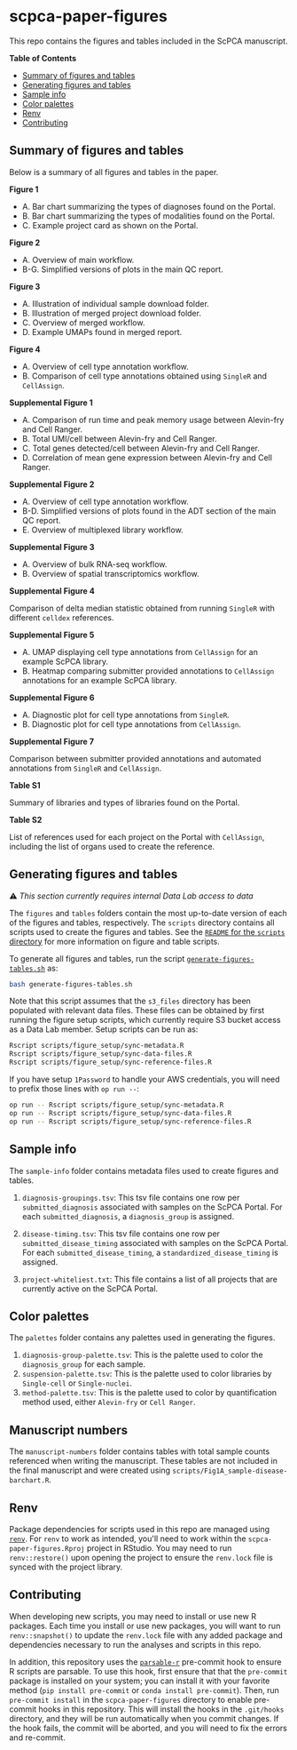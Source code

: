 # scpca-paper-figures

This repo contains the figures and tables included in the ScPCA manuscript.

<!-- START doctoc generated TOC please keep comment here to allow auto update -->
<!-- DON'T EDIT THIS SECTION, INSTEAD RE-RUN doctoc TO UPDATE -->
**Table of Contents**

- [Summary of figures and tables](#summary-of-figures-and-tables)
- [Generating figures and tables](#generating-figures-and-tables)
- [Sample info](#sample-info)
- [Color palettes](#color-palettes)
- [Renv](#renv)
- [Contributing](#contributing)

<!-- END doctoc generated TOC please keep comment here to allow auto update -->

## Summary of figures and tables

Below is a summary of all figures and tables in the paper.

**Figure 1**

- A. Bar chart summarizing the types of diagnoses found on the Portal.
- B. Bar chart summarizing the types of modalities found on the Portal.
- C. Example project card as shown on the Portal.

**Figure 2**

- A. Overview of main workflow.
- B-G. Simplified versions of plots in the main QC report.

**Figure 3**

- A. Illustration of individual sample download folder.
- B. Illustration of merged project download folder.
- C. Overview of merged workflow.
- D. Example UMAPs found in merged report.

**Figure 4**

- A. Overview of cell type annotation workflow.
- B. Comparison of cell type annotations obtained using `SingleR` and `CellAssign`.

**Supplemental Figure 1**

- A. Comparison of run time and peak memory usage between Alevin-fry and Cell Ranger.
- B. Total UMI/cell between Alevin-fry and Cell Ranger.
- C. Total genes detected/cell between Alevin-fry and Cell Ranger.
- D. Correlation of mean gene expression between Alevin-fry and Cell Ranger.

**Supplemental Figure 2**

- A. Overview of cell type annotation workflow.
- B-D. Simplified versions of plots found in the ADT section of the main QC report.
- E. Overview of multiplexed library workflow.

**Supplemental Figure 3**

- A. Overview of bulk RNA-seq workflow.
- B. Overview of spatial transcriptomics workflow.

**Supplemental Figure 4**

Comparison of delta median statistic obtained from running `SingleR` with different `celldex` references.

**Supplemental Figure 5**

- A. UMAP displaying cell type annotations from `CellAssign` for an example ScPCA library.
- B. Heatmap comparing submitter provided annotations to `CellAssign` annotations for an example ScPCA library.

**Supplemental Figure 6**

- A. Diagnostic plot for cell type annotations from `SingleR`.
- B. Diagnostic plot for cell type annotations from `CellAssign`.


**Supplemental Figure 7**

Comparison between submitter provided annotations and automated annotations from `SingleR` and `CellAssign`.


**Table S1**

Summary of libraries and types of libraries found on the Portal.

**Table S2**

List of references used for each project on the Portal with `CellAssign`, including the list of organs used to create the reference.


## Generating figures and tables

⚠️ _This section currently requires internal Data Lab access to data_

The `figures` and `tables` folders contain the most up-to-date version of each of the figures and tables, respectively.
The `scripts` directory contains all scripts used to create the figures and tables.
See the [`README` for the `scripts` directory](./scripts/README.md) for more information on figure and table scripts.

To generate all figures and tables, run the script [`generate-figures-tables.sh`](generate-figures-tables.sh) as:

```sh
bash generate-figures-tables.sh
```

Note that this script assumes that the `s3_files` directory has been populated with relevant data files.
These files can be obtained by first running the figure setup scripts, which currently require S3 bucket access as a Data Lab member.
Setup scripts can be run as:

```sh
Rscript scripts/figure_setup/sync-metadata.R
Rscript scripts/figure_setup/sync-data-files.R
Rscript scripts/figure_setup/sync-reference-files.R
```

If you have setup `1Password` to handle your AWS credentials, you will need to prefix those lines with `op run --`:

```sh
op run -- Rscript scripts/figure_setup/sync-metadata.R
op run -- Rscript scripts/figure_setup/sync-data-files.R
op run -- Rscript scripts/figure_setup/sync-reference-files.R
```


## Sample info

The `sample-info` folder contains metadata files used to create figures and tables.

1. `diagnosis-groupings.tsv`: This tsv file contains one row per `submitted_diagnosis` associated with samples on the ScPCA Portal.
For each `submitted_diagnosis`, a `diagnosis_group` is assigned.

2. `disease-timing.tsv`: This tsv file contains one row per `submitted_disease_timing` associated with samples on the ScPCA Portal.
For each `submitted_disease_timing`, a `standardized_disease_timing` is assigned.

3. `project-whiteliest.txt`: This file contains a list of all projects that are currently active on the ScPCA Portal.

## Color palettes

The `palettes` folder contains any palettes used in generating the figures.

1. `diagnosis-group-palette.tsv`: This is the palette used to color the `diagnosis_group` for each sample.
2. `suspension-palette.tsv`: This is the palette used to color libraries by `Single-cell` or `Single-nuclei`.
3. `method-palette.tsv`: This is the palette used to color by quantification method used, either `Alevin-fry` or `Cell Ranger`.

## Manuscript numbers

The `manuscript-numbers` folder contains tables with total sample counts referenced when writing the manuscript.
These tables are not included in the final manuscript and were created using `scripts/Fig1A_sample-disease-barchart.R`.

## Renv

Package dependencies for scripts used in this repo are managed using [`renv`](https://rstudio.github.io/renv/index.html).
For `renv` to work as intended, you'll need to work within the `scpca-paper-figures.Rproj` project in RStudio.
You may need to run `renv::restore()` upon opening the project to ensure the `renv.lock` file is synced with the project library.


## Contributing

When developing new scripts, you may need to install or use new R packages.
Each time you install or use new packages, you will want to run `renv::snapshot()` to update the `renv.lock` file with any added package and dependencies necessary to run the analyses and scripts in this repo.

In addition, this repository uses the [`parsable-r`](https://lorenzwalthert.github.io/precommit/articles/available-hooks.html#parsable-r) pre-commit hook to ensure R scripts are parsable.
To use this hook, first ensure that that the `pre-commit` package is installed on your system; you can install it with your favorite method (`pip install pre-commit` or `conda install pre-commit`).
Then, run `pre-commit install` in the `scpca-paper-figures` directory to enable pre-commit hooks in this repository.
This will install the hooks in the `.git/hooks` directory, and they will be run automatically when you commit changes.
If the hook fails, the commit will be aborted, and you will need to fix the errors and re-commit.
